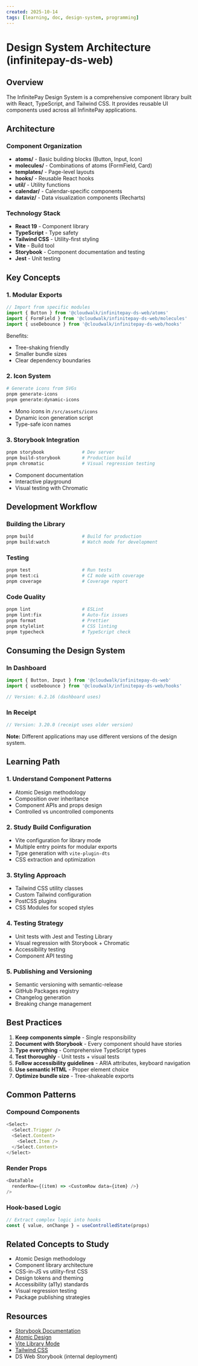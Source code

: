 ```yaml
---
created: 2025-10-14
tags: [learning, doc, design-system, programming]
---
```


# Design System Architecture (infinitepay-ds-web)

## Overview

The InfinitePay Design System is a comprehensive component library built with React, TypeScript, and Tailwind CSS. It provides reusable UI components used across all InfinitePay applications.

## Architecture

### Component Organization
- **atoms/** - Basic building blocks (Button, Input, Icon)
- **molecules/** - Combinations of atoms (FormField, Card)
- **templates/** - Page-level layouts
- **hooks/** - Reusable React hooks
- **util/** - Utility functions
- **calendar/** - Calendar-specific components
- **dataviz/** - Data visualization components (Recharts)

### Technology Stack
- **React 19** - Component library
- **TypeScript** - Type safety
- **Tailwind CSS** - Utility-first styling
- **Vite** - Build tool
- **Storybook** - Component documentation and testing
- **Jest** - Unit testing

## Key Concepts

### 1. Modular Exports
```typescript
// Import from specific modules
import { Button } from '@cloudwalk/infinitepay-ds-web/atoms'
import { FormField } from '@cloudwalk/infinitepay-ds-web/molecules'
import { useDebounce } from '@cloudwalk/infinitepay-ds-web/hooks'
```

Benefits:
- Tree-shaking friendly
- Smaller bundle sizes
- Clear dependency boundaries

### 2. Icon System
```bash
# Generate icons from SVGs
pnpm generate-icons
pnpm generate:dynamic-icons
```

- Mono icons in `/src/assets/icons`
- Dynamic icon generation script
- Type-safe icon names

### 3. Storybook Integration
```bash
pnpm storybook              # Dev server
pnpm build-storybook        # Production build
pnpm chromatic              # Visual regression testing
```

- Component documentation
- Interactive playground
- Visual testing with Chromatic

## Development Workflow

### Building the Library
```bash
pnpm build                  # Build for production
pnpm build:watch            # Watch mode for development
```

### Testing
```bash
pnpm test                   # Run tests
pnpm test:ci                # CI mode with coverage
pnpm coverage               # Coverage report
```

### Code Quality
```bash
pnpm lint                   # ESLint
pnpm lint:fix               # Auto-fix issues
pnpm format                 # Prettier
pnpm stylelint              # CSS linting
pnpm typecheck              # TypeScript check
```

## Consuming the Design System

### In Dashboard
```typescript
import { Button, Input } from '@cloudwalk/infinitepay-ds-web'
import { useDebounce } from '@cloudwalk/infinitepay-ds-web/hooks'

// Version: 6.2.16 (dashboard uses)
```

### In Receipt
```typescript
// Version: 3.20.0 (receipt uses older version)
```

**Note:** Different applications may use different versions of the design system.

## Learning Path

### 1. Understand Component Patterns
- Atomic Design methodology
- Composition over inheritance
- Component APIs and props design
- Controlled vs uncontrolled components

### 2. Study Build Configuration
- Vite configuration for library mode
- Multiple entry points for modular exports
- Type generation with `vite-plugin-dts`
- CSS extraction and optimization

### 3. Styling Approach
- Tailwind CSS utility classes
- Custom Tailwind configuration
- PostCSS plugins
- CSS Modules for scoped styles

### 4. Testing Strategy
- Unit tests with Jest and Testing Library
- Visual regression with Storybook + Chromatic
- Accessibility testing
- Component API testing

### 5. Publishing and Versioning
- Semantic versioning with semantic-release
- GitHub Packages registry
- Changelog generation
- Breaking change management

## Best Practices

1. **Keep components simple** - Single responsibility
2. **Document with Storybook** - Every component should have stories
3. **Type everything** - Comprehensive TypeScript types
4. **Test thoroughly** - Unit tests + visual tests
5. **Follow accessibility guidelines** - ARIA attributes, keyboard navigation
6. **Use semantic HTML** - Proper element choice
7. **Optimize bundle size** - Tree-shakeable exports

## Common Patterns

### Compound Components
```typescript
<Select>
  <Select.Trigger />
  <Select.Content>
    <Select.Item />
  </Select.Content>
</Select>
```

### Render Props
```typescript
<DataTable
  renderRow={(item) => <CustomRow data={item} />}
/>
```

### Hook-based Logic
```typescript
// Extract complex logic into hooks
const { value, onChange } = useControlledState(props)
```

## Related Concepts to Study

- Atomic Design methodology
- Component library architecture
- CSS-in-JS vs utility-first CSS
- Design tokens and theming
- Accessibility (a11y) standards
- Visual regression testing
- Package publishing strategies

## Resources

- [Storybook Documentation](https://storybook.js.org/)
- [Atomic Design](https://atomicdesign.bradfrost.com/)
- [Vite Library Mode](https://vitejs.dev/guide/build.html#library-mode)
- [Tailwind CSS](https://tailwindcss.com/)
- DS Web Storybook (internal deployment)
